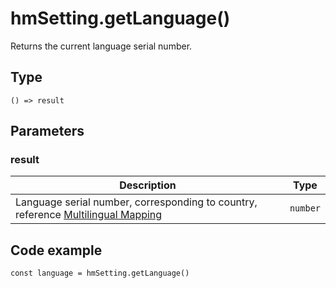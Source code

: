 
# hmSetting.getLanguage()

Returns the current language serial number.

## Type[​](/docs/1.0/reference/device-app-api/hmSetting/getLanguage/#type "Direct link to Type")

```
() => result  

```
## Parameters[​](/docs/1.0/reference/device-app-api/hmSetting/getLanguage/#parameters "Direct link to Parameters")

### result[​](/docs/1.0/reference/device-app-api/hmSetting/getLanguage/#result "Direct link to result")

| Description | Type |
| --- | --- |
| Language serial number, corresponding to country, reference [Multilingual Mapping](/docs/1.0/reference/related-resources/language-list/) | `number` |

## Code example[​](/docs/1.0/reference/device-app-api/hmSetting/getLanguage/#code-example "Direct link to Code example")

```
const language = hmSetting.getLanguage()  

```
